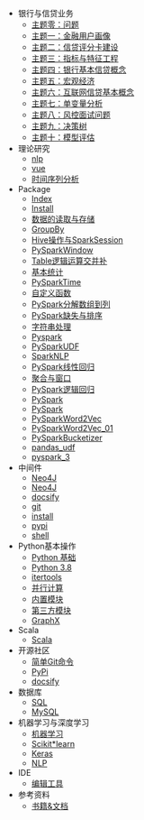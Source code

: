 * 银行与信贷业务
  * [主题零：问题](bank/主题零：问答.md)
  * [主题一：金融用户画像](bank/主题一：金融用户画像.md)
  * [主题二：信贷评分卡建设](bank/主题二：信贷评分卡建设.md)
  * [主题三：指标与特征工程](bank/主题三：指标与特征工程.md)
  * [主题四：银行基本信贷概念](bank/主题四：银行基本信贷概念.md)
  * [主题五：宏观经济](bank/主题五：宏观经济.md)
  * [主题六：互联网信贷基本概念](bank/主题六：互联网信贷基本概念.md)
  * [主题七：单变量分析](bank/主题七：单变量分析.md)
  * [主题八：风控面试问题](bank/主题八：风控面试问题.md)
  * [主题九：决策树](bank/主题九：决策树.md)
  * [主题十：模型评估](bank/主题十：模型评估.md)
* 理论研究
  * [nlp](theory/nlp.md)
  * [vue](vue/vue.md)
  * [时间序列分析](theory/time_serise.md)
* Package
  * [Index](package/pyspark/00_pyspark_index.md)
  * [Install](package/pyspark/01_安装与配置.md)
  * [数据的读取与存储](package/pyspark/02_数据的读取与存储.md)
  * [GroupBy](package/pyspark/03_GroupBy.md)
  * [Hive操作与SparkSession](package/pyspark/04_Hive操作与SparkSession.md)
  * [PySparkWindow](package/pyspark/04_PySparkWindow.md)
  * [Table逻辑运算交并补](package/pyspark/05_Table逻辑运算交并补.md)
  * [基本统计](package/pyspark/05_基本统计.md)
  * [PySparkTime](package/pyspark/06_PySparkTime.md)
  * [自定义函数](package/pyspark/06_自定义函数.md)
  * [PySpark分解数组到列](package/pyspark/07_PySpark分解数组到列.md)
  * [PySpark缺失与排序](package/pyspark/08_PySpark缺失与排序.md)
  * [字符串处理](package/pyspark/09_字符串处理（提取、替换、拼接、重复、数据类型转换）.md)
  * [Pyspark](package/pyspark/10_Pyspark%20性能优化.md)
  * [PySparkUDF](package/pyspark/10_PySparkUDF.md)
  * [SparkNLP](package/pyspark/11_SparkNLP.md)
  * [PySpark线性回归](package/pyspark/12_PySpark线性回归.md)
  * [聚合与窗口](package/pyspark/12_聚合与窗口.md)
  * [PySpark逻辑回归](package/pyspark/13_PySpark逻辑回归.md)
  * [PySpark](package/pyspark/14_PySpark%20常用指标衍生方式.md)
  * [PySpark](package/pyspark/15_PySpark%20缺失处理.md)
  * [PySparkWord2Vec](package/pyspark/16_PySparkWord2Vec.md)
  * [PySparkWord2Vec_01](package/pyspark/17_PySparkWord2Vec_01.md)
  * [PySparkBucketizer](package/pyspark/18_PySparkBucketizer.md)
  * [pandas_udf](package/pyspark/19_pandas_udf.md)
  * [pyspark_3](package/pyspark/20_pyspark_3.0.md)
* 中间件
  * [Neo4J](neo4j/01_Neo4J的安装与配置.md)
  * [Neo4J](neo4j/neo4j.md)
  * [docsify](OpenSource/docsify.md)
  * [git](OpenSource/git.md)
  * [install](OpenSource/install.md)
  * [pypi](OpenSource/pypi.md)
  * [shell](OpenSource/Shell.md)
* Python基本操作
  * [Python 基础](./Python/Python.md)
  * [Python 3.8](./Python/python3_8.md)
  * [itertools](./Python/itertools.md)
  * [并行计算](./Python/multiprocessing.md)
  * [内置模块](./Python/py_model.md)
  * [第三方模块](./Python/packages.md)
  * [GraphX](./Python/GraphX.md)
* Scala
  * [Scala](./Scala/Scala.md)
* 开源社区
  * [简单Git命令](../../Risk*KIVI/doc/docs/OpenSource/git.md)
  * [PyPi](../../Risk*KIVI/doc/docs/OpenSource/pypi.md)
  * [docsify](../../Risk*KIVI/doc/docs/OpenSource/docsify.md)
* 数据库
  * [SQL](../../Risk*KIVI/doc/docs/SQL/SQL.md)
  * [MySQL](../../Risk*KIVI/doc/docs/SQL/MySQL.md)
* 机器学习与深度学习
  * [机器学习](../../doc/docs/package/MachineLearning.md)
  * [Scikit*learn](../../doc/docs/package/Scikit_learn.md)
  * [Keras](../../doc/docs/package/keras.md)
  * [NLP](../../doc/docs/package/NLP.md)
* IDE
  * [编辑工具](./EditTools/EditTools.md)
* 参考资料
  * [书籍&文档](../../doc/docs/reference/book.md)
